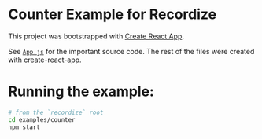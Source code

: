 # Counter Example for Recordize

This project was bootstrapped with [Create React App](https://github.com/facebookincubator/create-react-app).

See [`App.js`](./src/App.js) for the important source code. The rest of the files were created with create-react-app.

# Running the example:

```bash
# from the `recordize` root
cd examples/counter
npm start
```

